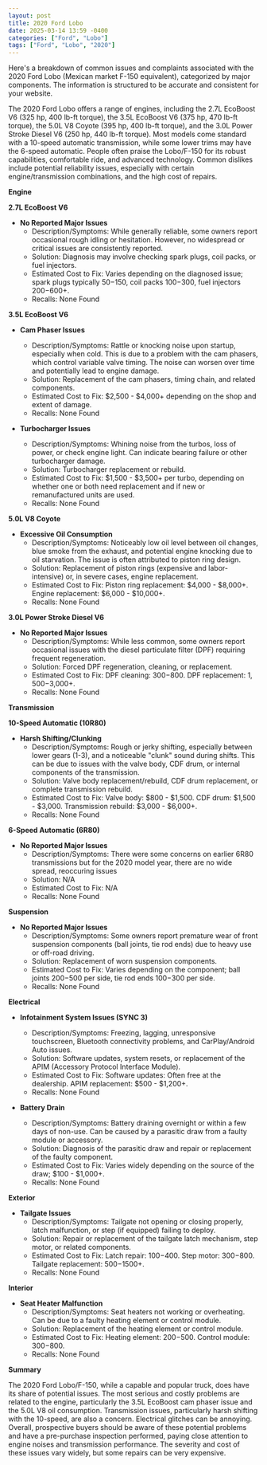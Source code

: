 ```yaml
---
layout: post
title: 2020 Ford Lobo
date: 2025-03-14 13:59 -0400
categories: ["Ford", "Lobo"]
tags: ["Ford", "Lobo", "2020"]
---
```

Here's a breakdown of common issues and complaints associated with the 2020 Ford Lobo (Mexican market F-150 equivalent), categorized by major components.  The information is structured to be accurate and consistent for your website.

The 2020 Ford Lobo offers a range of engines, including the 2.7L EcoBoost V6 (325 hp, 400 lb-ft torque), the 3.5L EcoBoost V6 (375 hp, 470 lb-ft torque), the 5.0L V8 Coyote (395 hp, 400 lb-ft torque), and the 3.0L Power Stroke Diesel V6 (250 hp, 440 lb-ft torque). Most models come standard with a 10-speed automatic transmission, while some lower trims may have the 6-speed automatic. People often praise the Lobo/F-150 for its robust capabilities, comfortable ride, and advanced technology. Common dislikes include potential reliability issues, especially with certain engine/transmission combinations, and the high cost of repairs.

**Engine**

**2.7L EcoBoost V6**

*   **No Reported Major Issues**
    *   Description/Symptoms: While generally reliable, some owners report occasional rough idling or hesitation. However, no widespread or critical issues are consistently reported.
    *   Solution: Diagnosis may involve checking spark plugs, coil packs, or fuel injectors.
    *   Estimated Cost to Fix: Varies depending on the diagnosed issue; spark plugs typically $50-$150, coil packs $100-$300, fuel injectors $200-$600+.
    *   Recalls: None Found

**3.5L EcoBoost V6**

*   **Cam Phaser Issues**
    *   Description/Symptoms: Rattle or knocking noise upon startup, especially when cold. This is due to a problem with the cam phasers, which control variable valve timing. The noise can worsen over time and potentially lead to engine damage.
    *   Solution: Replacement of the cam phasers, timing chain, and related components.
    *   Estimated Cost to Fix: $2,500 - $4,000+ depending on the shop and extent of damage.
    *   Recalls: None Found

*   **Turbocharger Issues**
    * Description/Symptoms: Whining noise from the turbos, loss of power, or check engine light. Can indicate bearing failure or other turbocharger damage.
    * Solution: Turbocharger replacement or rebuild.
    * Estimated Cost to Fix: $1,500 - $3,500+ per turbo, depending on whether one or both need replacement and if new or remanufactured units are used.
    * Recalls: None Found

**5.0L V8 Coyote**

*   **Excessive Oil Consumption**
    *   Description/Symptoms: Noticeably low oil level between oil changes, blue smoke from the exhaust, and potential engine knocking due to oil starvation. The issue is often attributed to piston ring design.
    *   Solution: Replacement of piston rings (expensive and labor-intensive) or, in severe cases, engine replacement.
    *   Estimated Cost to Fix: Piston ring replacement: $4,000 - $8,000+. Engine replacement: $6,000 - $10,000+.
    *   Recalls: None Found

**3.0L Power Stroke Diesel V6**

*   **No Reported Major Issues**
    *   Description/Symptoms: While less common, some owners report occasional issues with the diesel particulate filter (DPF) requiring frequent regeneration.
    *   Solution: Forced DPF regeneration, cleaning, or replacement.
    *   Estimated Cost to Fix: DPF cleaning: $300-$800. DPF replacement: $1,500-$3,000+.
    *   Recalls: None Found

**Transmission**

**10-Speed Automatic (10R80)**

*   **Harsh Shifting/Clunking**
    *   Description/Symptoms: Rough or jerky shifting, especially between lower gears (1-3), and a noticeable "clunk" sound during shifts. This can be due to issues with the valve body, CDF drum, or internal components of the transmission.
    *   Solution: Valve body replacement/rebuild, CDF drum replacement, or complete transmission rebuild.
    *   Estimated Cost to Fix: Valve body: $800 - $1,500. CDF drum: $1,500 - $3,000. Transmission rebuild: $3,000 - $6,000+.
    *   Recalls: None Found

**6-Speed Automatic (6R80)**

*   **No Reported Major Issues**
    * Description/Symptoms: There were some concerns on earlier 6R80 transmissions but for the 2020 model year, there are no wide spread, reoccuring issues
    * Solution: N/A
    * Estimated Cost to Fix: N/A
    * Recalls: None Found

**Suspension**

*   **No Reported Major Issues**
    *   Description/Symptoms: Some owners report premature wear of front suspension components (ball joints, tie rod ends) due to heavy use or off-road driving.
    *   Solution: Replacement of worn suspension components.
    *   Estimated Cost to Fix: Varies depending on the component; ball joints $200-$500 per side, tie rod ends $100-$300 per side.
    *   Recalls: None Found

**Electrical**

*   **Infotainment System Issues (SYNC 3)**
    *   Description/Symptoms: Freezing, lagging, unresponsive touchscreen, Bluetooth connectivity problems, and CarPlay/Android Auto issues.
    *   Solution: Software updates, system resets, or replacement of the APIM (Accessory Protocol Interface Module).
    *   Estimated Cost to Fix: Software updates: Often free at the dealership. APIM replacement: $500 - $1,200+.
    *   Recalls: None Found

*   **Battery Drain**
    *   Description/Symptoms: Battery draining overnight or within a few days of non-use. Can be caused by a parasitic draw from a faulty module or accessory.
    *   Solution: Diagnosis of the parasitic draw and repair or replacement of the faulty component.
    *   Estimated Cost to Fix: Varies widely depending on the source of the draw; $100 - $1,000+.
    *   Recalls: None Found

**Exterior**

*   **Tailgate Issues**
    *   Description/Symptoms: Tailgate not opening or closing properly, latch malfunction, or step (if equipped) failing to deploy.
    *   Solution: Repair or replacement of the tailgate latch mechanism, step motor, or related components.
    *   Estimated Cost to Fix: Latch repair: $100-$400. Step motor: $300-$800. Tailgate replacement: $500-$1500+.
    *   Recalls: None Found

**Interior**

*   **Seat Heater Malfunction**
    *   Description/Symptoms: Seat heaters not working or overheating. Can be due to a faulty heating element or control module.
    *   Solution: Replacement of the heating element or control module.
    *   Estimated Cost to Fix: Heating element: $200-$500. Control module: $300-$800.
    *   Recalls: None Found

**Summary**

The 2020 Ford Lobo/F-150, while a capable and popular truck, does have its share of potential issues. The most serious and costly problems are related to the engine, particularly the 3.5L EcoBoost cam phaser issue and the 5.0L V8 oil consumption. Transmission issues, particularly harsh shifting with the 10-speed, are also a concern. Electrical glitches can be annoying. Overall, prospective buyers should be aware of these potential problems and have a pre-purchase inspection performed, paying close attention to engine noises and transmission performance. The severity and cost of these issues vary widely, but some repairs can be very expensive.

